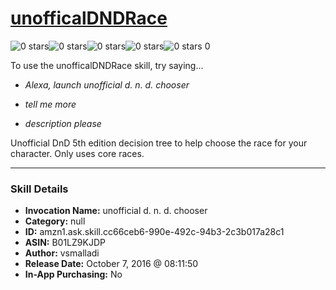 # [unofficalDNDRace](http://alexa.amazon.com/#skills/amzn1.ask.skill.cc66ceb6-990e-492c-94b3-2c3b017a28c1)
![0 stars](../../images/ic_star_border_black_18dp_1x.png)![0 stars](../../images/ic_star_border_black_18dp_1x.png)![0 stars](../../images/ic_star_border_black_18dp_1x.png)![0 stars](../../images/ic_star_border_black_18dp_1x.png)![0 stars](../../images/ic_star_border_black_18dp_1x.png) 0

To use the unofficalDNDRace skill, try saying...

* *Alexa, launch unofficial d. n. d. chooser*

* *tell me more*

* *description please*

Unofficial DnD 5th edition decision tree to help choose the race for your character. Only uses core races.

***

### Skill Details

* **Invocation Name:** unofficial d. n. d. chooser
* **Category:** null
* **ID:** amzn1.ask.skill.cc66ceb6-990e-492c-94b3-2c3b017a28c1
* **ASIN:** B01LZ9KJDP
* **Author:** vsmalladi
* **Release Date:** October 7, 2016 @ 08:11:50
* **In-App Purchasing:** No
